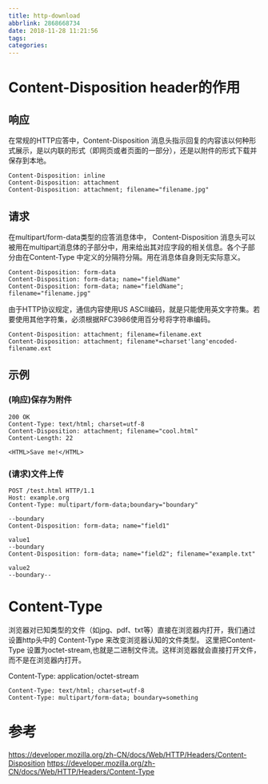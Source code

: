 ```yaml
---
title: http-download
abbrlink: 2868668734
date: 2018-11-28 11:21:56
tags:
categories:
---
```


# Content-Disposition header的作用
## 响应
在常规的HTTP应答中，Content-Disposition 消息头指示回复的内容该以何种形式展示，是以内联的形式（即网页或者页面的一部分），还是以附件的形式下载并保存到本地。
```
Content-Disposition: inline
Content-Disposition: attachment
Content-Disposition: attachment; filename="filename.jpg"
```

## 请求

在multipart/form-data类型的应答消息体中， Content-Disposition 消息头可以被用在multipart消息体的子部分中，用来给出其对应字段的相关信息。各个子部分由在Content-Type 中定义的分隔符分隔。用在消息体自身则无实际意义。
```
Content-Disposition: form-data
Content-Disposition: form-data; name="fieldName"
Content-Disposition: form-data; name="fieldName"; filename="filename.jpg"
```


由于HTTP协议规定，通信内容使用US ASCII编码，就是只能使用英文字符集。若要使用其他字符集，必须根据RFC3986使用百分号将字符串编码。

```
Content-Disposition: attachment; filename=filename.ext
Content-Disposition: attachment; filename*=charset'lang'encoded-filename.ext
```

## 示例
### (响应)保存为附件
```
200 OK
Content-Type: text/html; charset=utf-8
Content-Disposition: attachment; filename="cool.html"
Content-Length: 22

<HTML>Save me!</HTML>
```
### (请求)文件上传
```
POST /test.html HTTP/1.1
Host: example.org
Content-Type: multipart/form-data;boundary="boundary"

--boundary
Content-Disposition: form-data; name="field1"

value1
--boundary
Content-Disposition: form-data; name="field2"; filename="example.txt"

value2
--boundary--
```



# Content-Type
浏览器对已知类型的文件（如jpg、pdf、txt等）直接在浏览器内打开，我们通过设置http头中的 Content-Type 来改变浏览器认知的文件类型。 这里把Content-Type 设置为octet-stream,也就是二进制文件流。这样浏览器就会直接打开文件，而不是在浏览器内打开。

Content-Type: application/octet-stream

```
Content-Type: text/html; charset=utf-8
Content-Type: multipart/form-data; boundary=something
```


# 参考
https://developer.mozilla.org/zh-CN/docs/Web/HTTP/Headers/Content-Disposition
https://developer.mozilla.org/zh-CN/docs/Web/HTTP/Headers/Content-Type